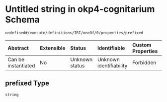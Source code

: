 # Untitled string in okp4-cognitarium Schema

```txt
undefined#/execute/definitions/IRI/oneOf/0/properties/prefixed
```

| Abstract            | Extensible | Status         | Identifiable            | Custom Properties | Additional Properties | Access Restrictions | Defined In                                                                     |
| :------------------ | :--------- | :------------- | :---------------------- | :---------------- | :-------------------- | :------------------ | :----------------------------------------------------------------------------- |
| Can be instantiated | No         | Unknown status | Unknown identifiability | Forbidden         | Allowed               | none                | [okp4-cognitarium.json\*](schema/okp4-cognitarium.json "open original schema") |

## prefixed Type

`string`
